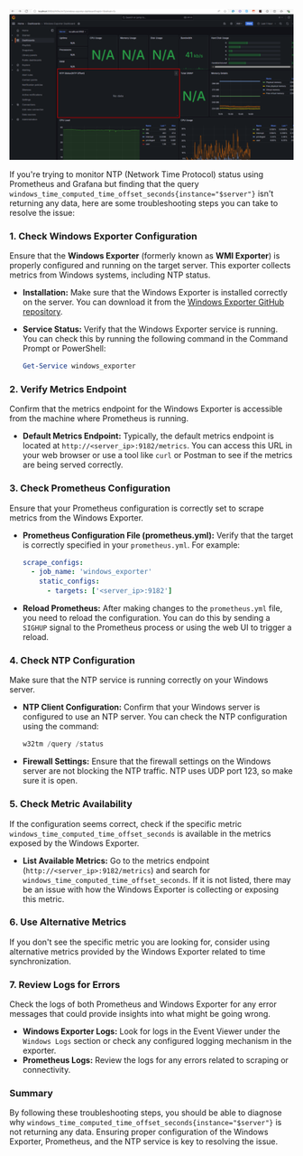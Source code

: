![img](./errors/data-empty.png)

If you're trying to monitor NTP (Network Time Protocol) status using Prometheus and Grafana but finding that the query `windows_time_computed_time_offset_seconds{instance="$server"}` isn't returning any data, here are some troubleshooting steps you can take to resolve the issue:

### 1. **Check Windows Exporter Configuration**

Ensure that the **Windows Exporter** (formerly known as **WMI Exporter**) is properly configured and running on the target server. This exporter collects metrics from Windows systems, including NTP status.

- **Installation:** Make sure that the Windows Exporter is installed correctly on the server. You can download it from the [Windows Exporter GitHub repository](https://github.com/prometheus-community/windows_exporter).
- **Service Status:** Verify that the Windows Exporter service is running. You can check this by running the following command in the Command Prompt or PowerShell:

  ```powershell
  Get-Service windows_exporter
  ```

### 2. **Verify Metrics Endpoint**

Confirm that the metrics endpoint for the Windows Exporter is accessible from the machine where Prometheus is running.

- **Default Metrics Endpoint:** Typically, the default metrics endpoint is located at `http://<server_ip>:9182/metrics`. You can access this URL in your web browser or use a tool like `curl` or Postman to see if the metrics are being served correctly.

### 3. **Check Prometheus Configuration**

Ensure that your Prometheus configuration is correctly set to scrape metrics from the Windows Exporter.

- **Prometheus Configuration File (prometheus.yml):** Verify that the target is correctly specified in your `prometheus.yml`. For example:

  ```yaml
  scrape_configs:
    - job_name: 'windows_exporter'
      static_configs:
        - targets: ['<server_ip>:9182']
  ```
- **Reload Prometheus:** After making changes to the `prometheus.yml` file, you need to reload the configuration. You can do this by sending a `SIGHUP` signal to the Prometheus process or using the web UI to trigger a reload.

### 4. **Check NTP Configuration**

Make sure that the NTP service is running correctly on your Windows server.

- **NTP Client Configuration:** Confirm that your Windows server is configured to use an NTP server. You can check the NTP configuration using the command:

  ```powershell
  w32tm /query /status
  ```
- **Firewall Settings:** Ensure that the firewall settings on the Windows server are not blocking the NTP traffic. NTP uses UDP port 123, so make sure it is open.

### 5. **Check Metric Availability**

If the configuration seems correct, check if the specific metric `windows_time_computed_time_offset_seconds` is available in the metrics exposed by the Windows Exporter.

- **List Available Metrics:** Go to the metrics endpoint (`http://<server_ip>:9182/metrics`) and search for `windows_time_computed_time_offset_seconds`. If it is not listed, there may be an issue with how the Windows Exporter is collecting or exposing this metric.

### 6. **Use Alternative Metrics**

If you don't see the specific metric you are looking for, consider using alternative metrics provided by the Windows Exporter related to time synchronization.

### 7. **Review Logs for Errors**

Check the logs of both Prometheus and Windows Exporter for any error messages that could provide insights into what might be going wrong.

- **Windows Exporter Logs:** Look for logs in the Event Viewer under the `Windows Logs` section or check any configured logging mechanism in the exporter.
- **Prometheus Logs:** Review the logs for any errors related to scraping or connectivity.

### Summary

By following these troubleshooting steps, you should be able to diagnose why `windows_time_computed_time_offset_seconds{instance="$server"}` is not returning any data. Ensuring proper configuration of the Windows Exporter, Prometheus, and the NTP service is key to resolving the issue.
